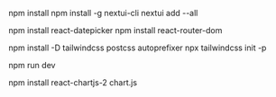 <!-- IMPORTANAT TERMINAL COMMANDS -->

<!-- NextUI and Extra Libraries to install: -->

npm install
npm install -g nextui-cli
nextui add --all

npm install react-datepicker
npm install react-router-dom

<!-- Tailwind to install: -->

npm install -D tailwindcss postcss autoprefixer
npx tailwindcss init -p

<!-- To run the app: -->

npm run dev

<!-- To install chart libraries -->
npm install react-chartjs-2 chart.js
